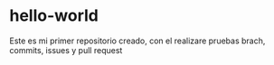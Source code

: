 # hello-world
Este es mi primer repositorio creado, con el realizare pruebas brach, commits, issues y pull request
